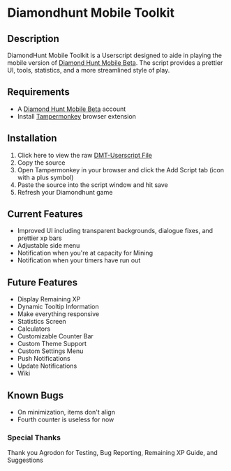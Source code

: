 # Diamondhunt  Mobile Toolkit

## Description
 DiamondHunt Mobile Toolkit is a Userscript designed to aide in playing the mobile version of [Diamond Hunt Mobile Beta](https://diamondhunt.app). The script  provides a prettier UI, tools, statistics, and a more streamlined style of play.
 

## Requirements
* A [Diamond Hunt Mobile Beta](https://diamondhunt.app) account
 * Install [Tampermonkey](https://tampermonkey.net/) browser extension
 
## Installation
1. Click here to view the raw [DMT-Userscript File](https://raw.githubusercontent.com/ZMonk91/DiamondHunt-Mobile-Toolkit/master/DMT-Userscript) 
2. Copy the source
3. Open Tampermonkey in your browser and click the Add Script tab (icon with a plus symbol)
4. Paste the source into the script window and hit save
5. Refresh your Diamondhunt game

## Current Features
* Improved UI including transparent backgrounds, dialogue fixes, and prettier xp bars
* Adjustable side menu
* Notification when you're at capacity for Mining
* Notification when your timers have run out

## Future Features
* Display Remaining XP
* Dynamic Tooltip Information
* Make everything responsive
* Statistics Screen
* Calculators
* Customizable Counter Bar
* Custom Theme Support
* Custom Settings Menu
* Push Notifications
* Update Notifications
* Wiki

## Known Bugs
* On minimization, items don't align
* Fourth counter is useless for now

### Special Thanks
 Thank you Agrodon for Testing, Bug Reporting, Remaining XP Guide, and Suggestions 
